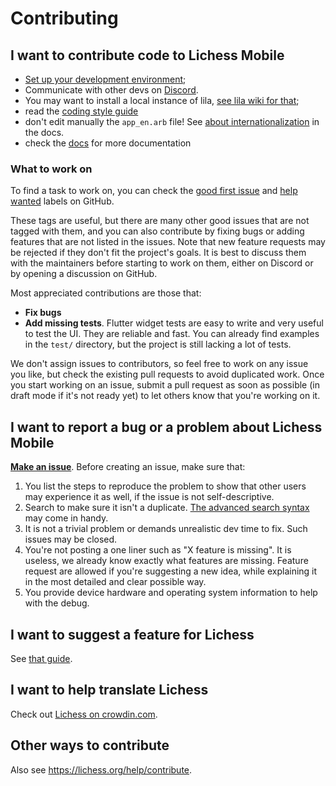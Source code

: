 # Contributing

## I want to contribute code to Lichess Mobile

- [Set up your development environment](https://docs.flutter.dev/get-started/install);
- Communicate with other devs on [Discord](https://discord.gg/lichess).
- You may want to install a local instance of lila, [see lila wiki for that](https://github.com/lichess-org/lila/wiki/Lichess-Development-Onboarding);
- read the [coding style guide](https://github.com/lichess-org/mobile/blob/main/docs/coding_style.md)
- don't edit manually the `app_en.arb` file! See [about internationalization](https://github.com/lichess-org/mobile/blob/main/docs/internationalisation.md) in the docs.
- check the [docs](https://github.com/lichess-org/mobile/tree/main/docs) for more documentation

### What to work on

To find a task to work on, you can check the [good first issue](https://github.com/lichess-org/mobile/labels/good%20first%20issue)
and [help wanted](https://github.com/lichess-org/mobile/labels/help%20wanted)
labels on GitHub.

These tags are useful, but there are many other good issues that are not tagged with
them, and you can also contribute by fixing bugs or adding features that are not
listed in the issues.
Note that new feature requests may be rejected if they
don't fit the project's goals. It is best to discuss them with the maintainers
before starting to work on them, either on Discord or by opening a discussion on
GitHub.

Most appreciated contributions are those that:
- **Fix bugs**
- **Add missing tests**. Flutter widget tests are easy to write and very useful to
  test the UI. They are reliable and fast. You can already find examples in the `test/` directory, but the project is still lacking a lot of tests.

We don't assign issues to contributors, so feel free to work on any issue you
like, but check the existing pull requests to avoid duplicated work. Once you
start working on an issue, submit a pull request as soon as possible (in draft
mode if it's not ready yet) to let others know that you're working on it.


## I want to report a bug or a problem about Lichess Mobile

[**Make an issue**](https://github.com/lichess-org/mobile/issues/new).
Before creating an issue, make sure that:

1. You list the steps to reproduce the problem to show that other users may
experience it as well, if the issue is not self-descriptive.
2. Search to make sure it isn't a duplicate. [The advanced search syntax](https://help.github.com/articles/searching-issues/) may come in handy.
3. It is not a trivial problem or demands unrealistic dev time to fix. Such
issues may be closed.
4. You're not posting a one liner such as "X feature is missing". It is useless, we already know exactly what features are missing. Feature request are allowed if you're suggesting a new idea, while explaining it in the most detailed and clear possible way.
5. You provide device hardware and operating system information to help with the
debug.

## I want to suggest a feature for Lichess

See [that guide](https://github.com/lichess-org/lila/blob/master/CONTRIBUTING.md#i-want-to-suggest-a-feature-for-lichess).

## I want to help translate Lichess

Check out [Lichess on crowdin.com](https://crowdin.com/project/lichess).

## Other ways to contribute

Also see https://lichess.org/help/contribute.
